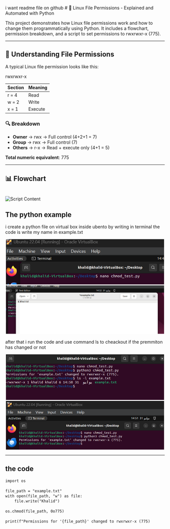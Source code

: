 i want readme file on github # 🔐 Linux File Permissions - Explained and Automated with Python

This project demonstrates how Linux file permissions work and how to change them programmatically using Python. It includes a flowchart, permission breakdown, and a script to set permissions to rwxrwxr-x (775).

---

## 🧠 Understanding File Permissions

A typical Linux file permission looks like this:

rwxrwxr-x


| Section      | Meaning                       |
|--------------|-------------------------------|
| r = 4      | Read                          |
| w = 2      | Write                         |
| x = 1      | Execute                       |

### 🔍 Breakdown

- **Owner** → rwx → Full control (4+2+1 = 7)
- **Group** → rwx → Full control (7)
- **Others** → r-x → Read + execute only (4+1 = 5)

**Total numeric equivalent**: 775

---

## 📊 Flowchart
<br/> <img src="pic6.png" alt="Script Content" width="500"/> </div>


## The python example
i create a python file on virtual box inside ubento by writing in terminal the code is write my name in example.txt 
<div align="center"> <img src="pic1.png" alt="Creating Python File" width="500"/> <br/> <img src="pic4.png" alt="Script Content" width="500"/> </div>

after that i run the code and use command ls to cheackout if the premmiton has changed or not 
<div align="center"> <img src="pic3.png" alt="Creating Python File" width="500"/> <br/> <img src="pic2.png" alt="Script Content" width="500"/> </div>

---
## the code 
```
import os

file_path = "example.txt"
with open(file_path, "w") as file:
    file.write("Khalid")

os.chmod(file_path, 0o775)

print(f"Permissions for '{file_path}' changed to rwxrwxr-x (775)
```
